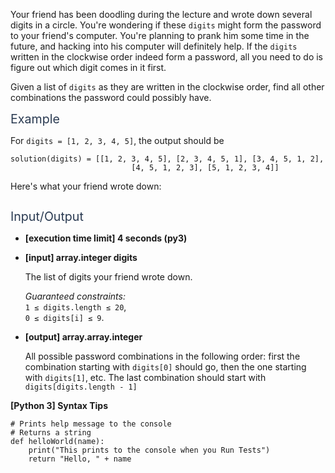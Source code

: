 <p>Your friend has been doodling during the lecture and wrote down several digits in a circle. You're wondering if these <code>digits</code> might form the password to your friend's computer. You're planning to prank him some time in the future, and hacking into his computer will definitely help. If the <code>digits</code> written in the clockwise order indeed form a password, all you need to do is figure out which digit comes in it first.</p>
<p>Given a list of <code>digits</code> as they are written in the clockwise order, find all other combinations the password could possibly have.</p>
<p><span class="markdown--header" style="color:#2b3b52;font-size:1.4em">Example</span></p>
<p>For <code>digits = [1, 2, 3, 4, 5]</code>, the output should be</p>
<pre><code>solution(digits) = [[1, 2, 3, 4, 5], [2, 3, 4, 5, 1], [3, 4, 5, 1, 2],
                           [4, 5, 1, 2, 3], [5, 1, 2, 3, 4]]
</code></pre>
<p>Here's what your friend wrote down:</p>
<p><img src="https://codesignal.s3.amazonaws.com/tasks/doodledPassword/img/example.png?_tm=1624362034881" alt /></p>
<p><span class="markdown--header" style="color:#2b3b52;font-size:1.4em">Input/Output</span></p>
<ul>
<li>
<p><strong>[execution time limit] 4 seconds (py3)</strong></p>
</li>
<li>
<p><strong>[input] array.integer digits</strong></p>
<p>The list of digits your friend wrote down.</p>
<p><em>Guaranteed constraints:</em><br />
<code>1 ≤ digits.length ≤ 20</code>,<br />
<code>0 ≤ digits[i] ≤ 9</code>.</p>
</li>
<li>
<p><strong>[output] array.array.integer</strong></p>
<p>All possible password combinations in the following order: first the combination starting with <code>digits[0]</code> should go, then the one starting with <code>digits[1]</code>, etc. The last combination should start with <code>digits[digits.length - 1]</code></p>
</li>
</ul>
<p><strong>[Python 3] Syntax Tips</strong></p>
<pre><code class="language-python"><span class="hljs-comment"># Prints help message to the console</span>
<span class="hljs-comment"># Returns a string</span>
<span class="hljs-keyword">def</span> <span class="hljs-title function_">helloWorld</span>(<span class="hljs-params">name</span>):
    <span class="hljs-built_in">print</span>(<span class="hljs-string">"This prints to the console when you Run Tests"</span>)
    <span class="hljs-keyword">return</span> <span class="hljs-string">"Hello, "</span> + name

</code></pre>
